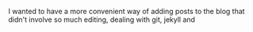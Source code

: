 I wanted to have a more convenient way of adding posts to the blog that didn't involve so much editing, dealing with git, jekyll and 
<!--stackedit_data:
eyJoaXN0b3J5IjpbLTc1MjQxMTM3OV19
-->